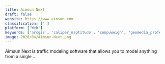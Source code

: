 ```yaml
---
title: Aimsun Next
draft: false 
website: https://www.aimsun.com
classification: ['']
platform: ['Web']
keywords: ['arcgis', 'caliper_maptitude', 'compuweigh', 'geomedia_professional', 'geopointe', 'hcs', 'jaamsim', 'matsim', 'mapline', 'nutiteq', 'ptv_visum', 'qgis', 'simul8', 'simio', 'transims', 'tsis-corsim', 'transcad', 'transmodeler']
image: 2020/04/Aimsun-Next.png
---
```

Aimsun Next is traffic modeling software that allows you to model anything from a single...